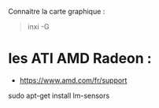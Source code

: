 Connaitre la carte graphique :
> inxi -G

# les ATI AMD Radeon :
- https://www.amd.com/fr/support


sudo apt-get install lm-sensors
